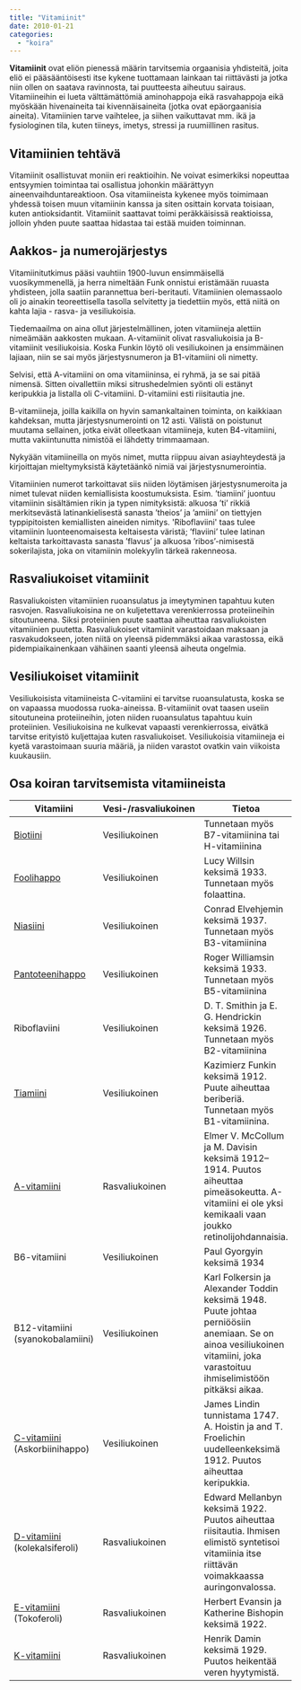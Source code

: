 ```yaml
---
title: "Vitamiinit"
date: 2010-01-21
categories: 
  - "koira"
---
```


**Vitamiinit** ovat eliön pienessä määrin tarvitsemia orgaanisia yhdisteitä, joita eliö ei pääsääntöisesti itse kykene tuottamaan lainkaan tai riittävästi ja jotka niin ollen on saatava ravinnosta, tai puutteesta aiheutuu sairaus. Vitamiineihin ei lueta välttämättömiä aminohappoja eikä rasvahappoja eikä myöskään hivenaineita tai kivennäisaineita (jotka ovat epäorgaanisia aineita). Vitamiinien tarve vaihtelee, ja siihen vaikuttavat mm. ikä ja fysiologinen tila, kuten tiineys, imetys, stressi ja ruumiillinen rasitus.  
<!--more-->

## Vitamiinien tehtävä

Vitamiinit osallistuvat moniin eri reaktioihin. Ne voivat esimerkiksi nopeuttaa entsyymien toimintaa tai osallistua johonkin määrättyyn aineenvaihduntareaktioon. Osa vitamiineista kykenee myös toimimaan yhdessä toisen muun vitamiinin kanssa ja siten osittain korvata toisiaan, kuten antioksidantit. Vitamiinit saattavat toimi peräkkäisissä reaktioissa, jolloin yhden puute saattaa hidastaa tai estää muiden toiminnan.

## Aakkos- ja numerojärjestys

Vitamiinitutkimus pääsi vauhtiin 1900-luvun ensimmäisellä vuosikymmenellä, ja herra nimeltään Funk onnistui eristämään ruuasta yhdisteen, jolla saatiin parannettua beri-beritauti. Vitamiinien olemassaolo oli jo ainakin teoreettisella tasolla selvitetty ja tiedettiin myös, että niitä on kahta lajia - rasva- ja vesiliukoisia.

Tiedemaailma on aina ollut järjestelmällinen, joten vitamiineja alettiin nimeämään aakkosten mukaan. A-vitamiinit olivat rasvaliukoisia ja B-vitamiinit vesiliukoisia. Koska Funkin löytö oli vesiliukoinen ja ensimmäinen lajiaan, niin se sai myös järjestysnumeron ja B1\-vitamiini oli nimetty.

Selvisi, että A-vitamiini on oma vitamiininsa, ei ryhmä, ja se sai pitää nimensä. Sitten oivallettiin miksi sitrushedelmien syönti oli estänyt keripukkia ja listalla oli C-vitamiini. D-vitamiini esti riisitautia jne.

B-vitamiineja, joilla kaikilla on hyvin samankaltainen toiminta, on kaikkiaan kahdeksan, mutta järjestysnumerointi on 12 asti. Välistä on poistunut muutama sellainen, jotka eivät olleetkaan vitamiineja, kuten B4\-vitamiini, mutta vakiintunutta nimistöä ei lähdetty trimmaamaan.

Nykyään vitamiineilla on myös nimet, mutta riippuu aivan asiayhteydestä ja kirjoittajan mieltymyksistä käytetäänkö nimiä vai järjestysnumerointia.

Vitamiinien numerot tarkoittavat siis niiden löytämisen järjestysnumeroita ja nimet tulevat niiden kemiallisista koostumuksista. Esim. ’tiamiini’ juontuu vitamiinin sisältämien rikin ja typen nimityksistä: alkuosa ’ti’ rikkiä merkitsevästä latinankielisestä sanasta ’theios’ ja ’amiini’ on tiettyjen typpipitoisten kemiallisten aineiden nimitys. 'Riboflaviini' taas tulee vitamiinin luonteenomaisesta keltaisesta väristä; ’flaviini’ tulee latinan keltaista tarkoittavasta sanasta ’flavus’ ja alkuosa ’ribos’-nimisestä sokerilajista, joka on vitamiinin molekyylin tärkeä rakenneosa.

## Rasvaliukoiset vitamiinit

Rasvaliukoisten vitamiinien ruoansulatus ja imeytyminen tapahtuu kuten rasvojen. Rasvaliukoisina ne on kuljetettava verenkierrossa proteiineihin sitoutuneena. Siksi proteiinien puute saattaa aiheuttaa rasvaliukoisten vitamiinien puutetta. Rasvaliukoiset vitamiinit varastoidaan maksaan ja rasvakudokseen, joten niitä on yleensä pidemmäksi aikaa varastossa, eikä pidempiaikainenkaan vähäinen saanti yleensä aiheuta ongelmia.

## Vesiliukoiset vitamiinit

Vesiliukoisista vitamiineista C-vitamiini ei tarvitse ruoansulatusta, koska se on vapaassa muodossa ruoka-aineissa. B-vitamiinit ovat taasen useiin sitoutuneina proteiineihin, joten niiden ruoansulatus tapahtuu kuin proteiinien. Vesiliukoisina ne kulkevat vapaasti verenkierrossa, eivätkä tarvitse erityistö kuljettajaa kuten rasvaliukoiset. Vesiliukoisia vitamiineja ei kyetä varastoimaan suuria määriä, ja niiden varastot ovatkin vain viikoista kuukausiin.

## Osa koiran tarvitsemista vitamiineista

| Vitamiini | Vesi-/rasvaliukoinen | Tietoa |
| --- | --- | --- |
| [Biotiini](http://Biotii) | Vesiliukoinen | Tunnetaan myös B7\-vitamiinina tai H-vitamiinina |
| [Foolihappo](http://Fooli) | Vesiliukoinen | Lucy Willsin keksimä 1933. Tunnetaan myös folaattina. |
| [Niasiini](https://www.katiska.eu/tieto/b-vitamiinit/niasiini-b3-vitamiini/) | Vesiliukoinen | Conrad Elvehjemin keksimä 1937. Tunnetaan myös B3\-vitamiinina |
| [Pantoteenihappo](http://Pantotee) | Vesiliukoinen | Roger Williamsin keksimä 1933. Tunnetaan myös B5\-vitamiinina |
| Riboflaviini | Vesiliukoinen | D. T. Smithin ja E. G. Hendrickin keksimä 1926. Tunnetaan myös B2\-vitamiinina |
| [Tiamiini](http://Tiamii) | Vesiliukoinen | Kazimierz Funkin keksimä 1912. Puute aiheuttaa beriberiä. Tunnetaan myös B1\-vitamiinina. |
| [A-vitamiini](https://www.katiska.eu/tieto/a-vitamiini/a-vitamiini/) | Rasvaliukoinen | Elmer V. McCollum ja M. Davisin keksimä 1912–1914. Puutos aiheuttaa pimeäsokeutta. A-vitamiini ei ole yksi kemikaali vaan joukko retinolijohdannaisia. |
| B6\-vitamiini | Vesiliukoinen | Paul Gyorgyin keksimä 1934 |
| B12\-vitamiini (syanokobalamiini) | Vesiliukoinen | Karl Folkersin ja Alexander Toddin keksimä 1948. Puute johtaa perniöösiin anemiaan. Se on ainoa vesiliukoinen vitamiini, joka varastoituu ihmiselimistöön pitkäksi aikaa. |
| [C-vitamiini](http://C-vita) (Askorbiinihappo) | Vesiliukoinen | James Lindin tunnistama 1747. A. Hoistin ja and T. Froelichin uudelleenkeksimä 1912. Puutos aiheuttaa keripukkia. |
| [D-vitamiini](http://D-vitamiini) (kolekalsiferoli) | Rasvaliukoinen | Edward Mellanbyn keksimä 1922. Puutos aiheuttaa riisitautia. Ihmisen elimistö syntetisoi vitamiinia itse riittävän voimakkaassa auringonvalossa. |
| [E-vitamiini](https://www.katiska.eu/tieto/e-vitamiini/koira-e-vitamiini/) (Tokoferoli) | Rasvaliukoinen | Herbert Evansin ja Katherine Bishopin keksimä 1922. |
| [K-vitamiini](https://www.katiska.eu/tieto/koira-tarve-vitamiini/k-vitamiini/) | Rasvaliukoinen | Henrik Damin keksimä 1929. Puutos heikentää veren hyytymistä. |
